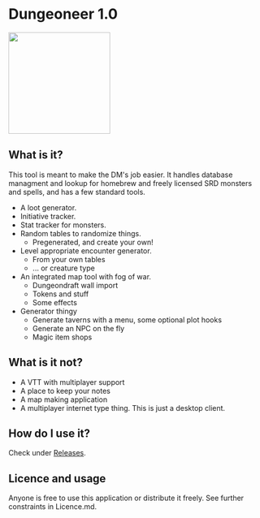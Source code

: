 # Dungeoneer 1.0

<img src="https://raw.githubusercontent.com/Durtur/Dungeoneer/master/app/css/img/icon.png" data-canonical-src="https://raw.githubusercontent.com/Durtur/Dungeoneer/master/app/css/img/icon.png" width="200" />

## What is it?
This tool is meant to make the DM's job easier. It handles database managment and lookup for
homebrew and freely licensed SRD monsters and spells, and has a few standard tools.

* A loot generator.
* Initiative tracker.
* Stat tracker for monsters.
* Random tables to randomize things.
     * Pregenerated, and create your own!
* Level appropriate encounter generator.
     * From your own tables
     * ... or creature type
* An integrated map tool with fog of war.
    * Dungeondraft wall import
    * Tokens and stuff
    * Some effects
* Generator thingy
    * Generate taverns with a menu, some optional plot hooks
    * Generate an NPC on the fly
    * Magic item shops

## What is it not?
 * A VTT with multiplayer support
 * A place to keep your notes
 * A map making application
 * A multiplayer internet type thing. This is just a desktop client.

## How do I use it?
Check under [Releases](https://github.com/Durtur/Dungeoneer/releases).

## Licence and usage
Anyone is free to use this application or distribute it freely. See further constraints in Licence.md. 
